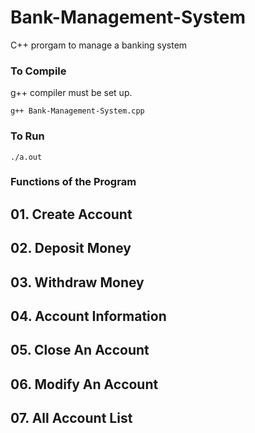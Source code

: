 # Bank-Management-System

C++ prorgam to manage a banking system

### To Compile

g++ compiler must be set up. 

```  
g++ Bank-Management-System.cpp
```  

### To Run

```  
./a.out
```  

### Functions of the Program

## 01. Create Account
## 02. Deposit Money
## 03. Withdraw Money
## 04. Account Information
## 05. Close An Account
## 06. Modify An Account
## 07. All Account List
